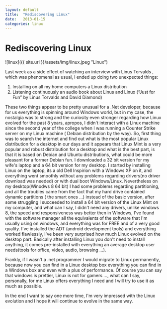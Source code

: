 ```yaml
---
layout: default
title:  "Rediscovering Linux"
date:   2013-01-15
categories: linux
---
```


# Rediscovering Linux
![linux]({{ site.url }}/assets/img/linux.jpeg "Linux")

Last week as a side effect of watching an interview with Linus Torvalds , which was phenomenal as usual, I ended up doing two unexpected things: 

 1. Installing on all my home computers a Linux distribution
 2. Listening continuously an audio book about Linus and Linux (“Just for Fun” by Linus Torvalds and David Diamond)

These two things appear to be pretty unusual for a .Net developer, because for us everything is spinning around Windows world, but in my case, the nostalgia was to strong and the curiosity even stronger regarding how Linux evolved for the past 8 years, apropos,  I didn't interact with a Linux machine since the second year of the college when I was running a Counter Strike server on my Linux machine ( Debian distribution by the way). So, first thing was to search the internet and find out what is the most popular Linux distribution for a desktop in our days and it appears that Linux Mint is a very popular and robust distribution for a desktop and what is the best part, is that it is based on Debian and Ubuntu distributions, what could be more pleasant for a former Debian fun. I downloaded a 32 bit version for my wife's laptop and a 64 bit version for my desktop. I started by installing Linux on the laptop, its a old Dell Inspirion with a Windows XP on it, and everything went smoothly without any problems regarding drivers(no driver download was needed) or with dual boot Windows/Linux. Nevertheless on my desktop(Winodws 8  64 bit) I had some problems regarding partitioning, and all the troubles came from the fact that my hard drive contained dynamic partitions ( the smart ones ...) instead of the basic version, after some struggling I succeeded to install a 64 bit version of the Linux Mint on my computer, and what can I say, I didn't need any drivers, unlike windows 8, the speed and responsiveness was better then in  Windows, I've found with the software manager all the equivalents of the software that I'm usually using on windows, and everything was for FREE and of a very good quality. I've installed the ADT (android development tools) and everything worked flawlessly, I've been very surprised how much Linux evolved on the desktop part. Basically after installing Linux you don't need to install anything, it comes pre-installed with  everything an average desktop user needs(tools for office, video, audio, browsing ...). 

Frankly, if I wasn't a .net programmer I would migrate to Linux permanently, because now you can find in a Linux desktop box everything you can find in a Windows box and even with a plus of performance. Of course you can say that windows is prettier, Linux is not for gamers ...,  what can I say,  personally, for me Linux offers everything I need and I will try to use it as much as possible. 

In the end I want to say one more time, I'm very impressed with the Linux evolution and I hope it will continue to evolve in the same way.
  
<script>
var disqus_config = function () {
this.page.url = rediscovering-linux;  // Replace PAGE_URL with your page's canonical URL variable
this.page.identifier = rediscovering-linux; // Replace PAGE_IDENTIFIER with your page's unique identifier variable
};
</script>